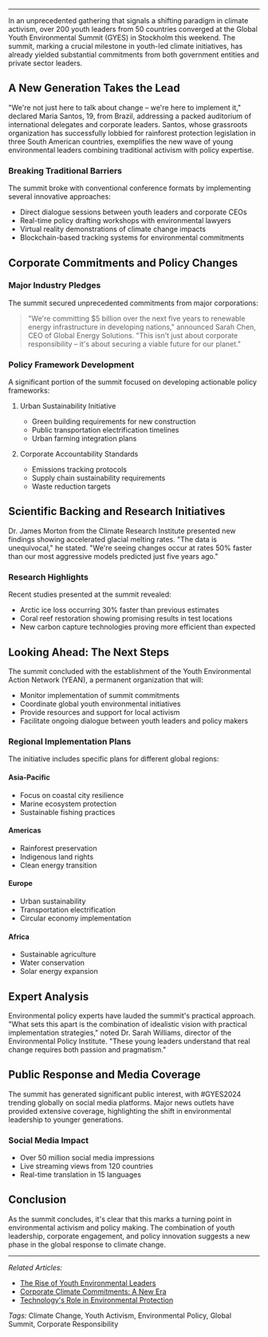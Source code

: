 
---

In an unprecedented gathering that signals a shifting paradigm in climate activism, over 200 youth leaders from 50 countries converged at the Global Youth Environmental Summit (GYES) in Stockholm this weekend. The summit, marking a crucial milestone in youth-led climate initiatives, has already yielded substantial commitments from both government entities and private sector leaders.

## A New Generation Takes the Lead

"We're not just here to talk about change – we're here to implement it," declared Maria Santos, 19, from Brazil, addressing a packed auditorium of international delegates and corporate leaders. Santos, whose grassroots organization has successfully lobbied for rainforest protection legislation in three South American countries, exemplifies the new wave of young environmental leaders combining traditional activism with policy expertise.

### Breaking Traditional Barriers

The summit broke with conventional conference formats by implementing several innovative approaches:

- Direct dialogue sessions between youth leaders and corporate CEOs
- Real-time policy drafting workshops with environmental lawyers
- Virtual reality demonstrations of climate change impacts
- Blockchain-based tracking systems for environmental commitments

## Corporate Commitments and Policy Changes

### Major Industry Pledges

The summit secured unprecedented commitments from major corporations:

> "We're committing $5 billion over the next five years to renewable energy infrastructure in developing nations," announced Sarah Chen, CEO of Global Energy Solutions. "This isn't just about corporate responsibility – it's about securing a viable future for our planet."

### Policy Framework Development

A significant portion of the summit focused on developing actionable policy frameworks:

1. Urban Sustainability Initiative
   - Green building requirements for new construction
   - Public transportation electrification timelines
   - Urban farming integration plans

2. Corporate Accountability Standards
   - Emissions tracking protocols
   - Supply chain sustainability requirements
   - Waste reduction targets

## Scientific Backing and Research Initiatives

Dr. James Morton from the Climate Research Institute presented new findings showing accelerated glacial melting rates. "The data is unequivocal," he stated. "We're seeing changes occur at rates 50% faster than our most aggressive models predicted just five years ago."

### Research Highlights

Recent studies presented at the summit revealed:

- Arctic ice loss occurring 30% faster than previous estimates
- Coral reef restoration showing promising results in test locations
- New carbon capture technologies proving more efficient than expected

## Looking Ahead: The Next Steps

The summit concluded with the establishment of the Youth Environmental Action Network (YEAN), a permanent organization that will:

- Monitor implementation of summit commitments
- Coordinate global youth environmental initiatives
- Provide resources and support for local activism
- Facilitate ongoing dialogue between youth leaders and policy makers

### Regional Implementation Plans

The initiative includes specific plans for different global regions:

#### Asia-Pacific
- Focus on coastal city resilience
- Marine ecosystem protection
- Sustainable fishing practices

#### Americas
- Rainforest preservation
- Indigenous land rights
- Clean energy transition

#### Europe
- Urban sustainability
- Transportation electrification
- Circular economy implementation

#### Africa
- Sustainable agriculture
- Water conservation
- Solar energy expansion

## Expert Analysis

Environmental policy experts have lauded the summit's practical approach. "What sets this apart is the combination of idealistic vision with practical implementation strategies," noted Dr. Sarah Williams, director of the Environmental Policy Institute. "These young leaders understand that real change requires both passion and pragmatism."

## Public Response and Media Coverage

The summit has generated significant public interest, with #GYES2024 trending globally on social media platforms. Major news outlets have provided extensive coverage, highlighting the shift in environmental leadership to younger generations.

### Social Media Impact
- Over 50 million social media impressions
- Live streaming views from 120 countries
- Real-time translation in 15 languages

## Conclusion

As the summit concludes, it's clear that this marks a turning point in environmental activism and policy making. The combination of youth leadership, corporate engagement, and policy innovation suggests a new phase in the global response to climate change.

---

*Related Articles:*
- [The Rise of Youth Environmental Leaders](/)
- [Corporate Climate Commitments: A New Era](/)
- [Technology's Role in Environmental Protection](/)

*Tags:* Climate Change, Youth Activism, Environmental Policy, Global Summit, Corporate Responsibility